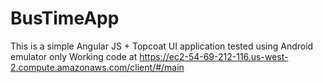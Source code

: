 BusTimeApp
==========

This is a simple Angular JS + Topcoat UI application tested using Android emulator only
Working code at https://ec2-54-69-212-116.us-west-2.compute.amazonaws.com/client/#/main
